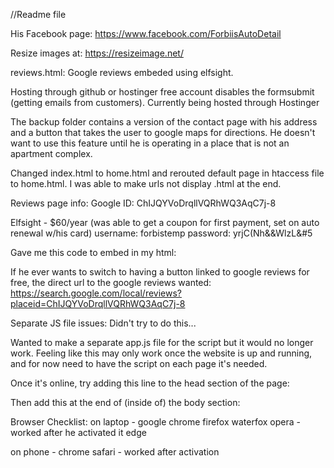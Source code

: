 //Readme file


His Facebook page: https://www.facebook.com/ForbiisAutoDetail

Resize images at: https://resizeimage.net/

reviews.html: Google reviews embeded using elfsight. 

Hosting through github or hostinger free account disables the formsubmit (getting emails from customers).
Currently being hosted through Hostinger

The backup folder contains a version of the contact page with his address and a button that takes the user to google maps for directions. He doesn't want to use this feature until he is operating in a place that is not an apartment complex.

Changed index.html to home.html and rerouted default page in htaccess file to home.html. I was able to make urls not display .html at the end.



Reviews page info:
Google ID: ChIJQYVoDrqllVQRhWQ3AqC7j-8

Elfsight - $60/year (was able to get a coupon for first payment, set on auto renewal w/his card)
username: forbistemp
password: yrjC(Nh&&WlzL&#5 

Gave me this code to embed in my html:
<script src="https://apps.elfsight.com/p/platform.js" defer></script>
<div class="elfsight-app-f30df8fd-17bb-469e-a5db-54690b159745"></div>

If he ever wants to switch to having a button linked to google reviews for free, the direct url to the google reviews wanted:
https://search.google.com/local/reviews?placeid=ChIJQYVoDrqllVQRhWQ3AqC7j-8



Separate JS file issues:
Didn't try to do this...

Wanted to make a separate app.js file for the script but it would no longer work.
Feeling like this may only work once the website is up and running, and for now need to have the script on each page it's needed.

Once it's online, try adding this line to the head section of the page:
<!--script src="https://ajax.googleapis.com/ajax/libs/jquery/3.6.0/jquery.min.js"></script-->

Then add this at the end of (inside of) the body section:
<!--script type="text/javascript" src="app.js"></script-->



Browser Checklist:
on laptop - 
google chrome
firefox
waterfox
opera - worked after he activated it
edge

on phone - 
chrome
safari - worked after activation